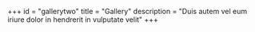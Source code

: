 +++
id = "gallerytwo"
title = "Gallery"
description = "Duis autem vel eum iriure dolor in hendrerit in vulputate velit"
+++
